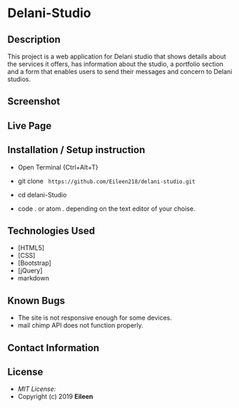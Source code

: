 # Delani-Studio



## Description

This project is a web application for Delani studio that shows details about the services it offers, has information about the studio, a portfolio section and a form that enables users to send their messages and concern to Delani studios.

## Screenshot


## Live Page



## Installation / Setup instruction
* Open Terminal {Ctrl+Alt+T}

* git clone ``` https://github.com/Eileen218/delani-studio.git```

* cd delani-Studio

* code . or atom . depending on the text editor of your choise.

## Technologies Used

* [HTML5]
* [CSS]
* [Bootstrap]
* [jQuery]
* markdown


## Known Bugs
* The site is not responsive enough for some devices.
* mail chimp API does not function properly.

## Contact Information



## License
* *MIT License:*
* Copyright (c) 2019 **Eileen**

